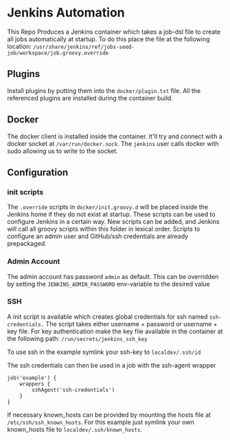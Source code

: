 # Jenkins Automation

This Repo Produces a Jenkins container which takes a job-dsl file to create all
jobs automatically at startup. To do this place the file at the following 
location: `/usr/share/jenkins/ref/jobs-seed-job/workspace/job.groovy.override`

## Plugins

Install plugins by putting them into the `docker/plugin.txt` file. All the 
referenced plugins are installed during the container build. 

## Docker

The docker client is installed inside the container. It'll try and connect with
a docker socket at `/var/run/docker.sock`. The `jenkins` user calls docker with
sudo allowing us to write to the socket.

## Configuration

### init scripts

The `.override` scripts in `docker/init.groovy.d` will be placed inside the 
Jenkins home if they do not exist at startup. These scripts can be used to 
configure Jenkins in a certain way. New scripts can be added, and Jenkins 
will call all groovy scripts within this folder in lexical order. Scripts to
configure an admin user and GitHub/ssh credentials are already prepackaged.

### Admin Account

The admin account has password `admin` as default. This can be overridden by
setting the `JENKINS_ADMIN_PASSWORD` env-variable to the desired value

### SSH

A init script is available which creates global credentials for ssh named
`ssh-credentials.` The script takes either username + password or 
username + key file. For key authentication make the key file available 
in the container at the following path:  `/run/secrets/jenkins_ssh_key`

To use ssh in the example symlink your ssh-key to `localdev/.ssh/id`

The ssh credentials can then be used in a job with the ssh-agent wrapper
```job-dsl
job('example') {
    wrappers {
        sshAgent('ssh-credentials')
    }
}
```

If necessary known_hosts can be provided by mounting the hosts file at
`/etc/ssh/ssh_known_hosts`. For this example just symlink your own known_hosts
file to `localdev/.ssh/known_hosts`.
